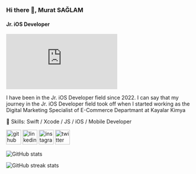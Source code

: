 ### Hi there 👋, Murat SAĞLAM
#### Jr. iOS Developer
![Jr. iOS Developer](https://files.fm/thumb_show.php?i=fg4h7rak6)

I have been in the Jr. iOS Developer field since 2022.
I can say that my journey in the Jr. iOS Developer field took off when I started working as the Digital Marketing Specialist of E-Commerce Departmant at Kayalar Kimya

🔭 Skills: Swift / Xcode / JS / iOS / Mobile Developer

[<img src='https://cdn.jsdelivr.net/npm/simple-icons@3.0.1/icons/github.svg' alt='github' height='40'>](https://github.com/muratsaaglam)  [<img src='https://cdn.jsdelivr.net/npm/simple-icons@3.0.1/icons/linkedin.svg' alt='linkedin' height='40'>](https://www.linkedin.com/in/muratsaaglam/)  [<img src='https://cdn.jsdelivr.net/npm/simple-icons@3.0.1/icons/instagram.svg' alt='instagram' height='40'>](https://www.instagram.com/muratsaaglam/)  [<img src='https://cdn.jsdelivr.net/npm/simple-icons@3.0.1/icons/twitter.svg' alt='twitter' height='40'>](https://twitter.com/1muratsaglam)  

![GitHub stats](https://github-readme-stats.vercel.app/api?username=muratsaaglam&show_icons=true)  

![GitHub streak stats](https://github-readme-streak-stats.herokuapp.com/?user=muratsaaglam)  
